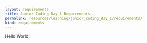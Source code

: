 ```yaml
---
layout: requirements
title: Junior Coding Day 1 Requirements
permalink: resources/learning/junior_coding_day_1/requirements/
kind: requirements
---
```


Hello World!